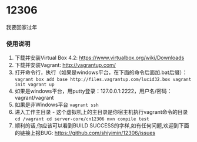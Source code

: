 ﻿12306
=====

我要回家过年

### 使用说明
1. 下载并安装Virtual Box 4.2: https://www.virtualbox.org/wiki/Downloads
2. 下载并安装Vagrant: http://vagrantup.com/
3. 打开命令行，执行（如果是windows平台，在下面的命令后面加.bat后缀）：
`
    vagrant box add base http://files.vagrantup.com/lucid32.box
    vagrant init
    vagrant up
`
4. 如果是windows平台，用putty登录：127.0.0.1:2222，用户名/密码：vagrant/vagrant
5. 如果是非Windows平台
`
    vagrant ssh
`
6. 进入工作主目录 - 这个虚拟机上的主目录是你宿主机执行vagrant命令的目录
`
    cd /vagrant
    cd server-core/cn12306
    mvn compile test
`
7. 顺利的话,你应该可以看到BUILD SUCCESS的字样,如有任何问题,欢迎到下面的链接上报BUG:
   https://github.com/shiyimin/12306/issues